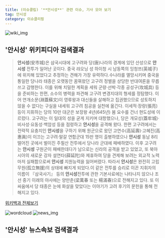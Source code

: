 ```yaml
---
title: (이슈클립) '**안시성**' 관련 이슈, 기사 모아 보기
tag: 안시성
category: 이슈클리핑
---
```

![wiki_img](https://user-images.githubusercontent.com/42597476/44503234-41136a80-a6d0-11e8-9071-6fc6418eafe4.png)
## **'**안시성**'** 위키피디아 검색결과
>**안시성**(安市城)은 삼국시대에 고구려와 당(唐)나라의 경계에 있던 산성으로 **안시성** 전투가 일어난 곳이다. 중국 랴오닝 성 하이청 시 남동쪽의 잉청쯔(英城子)에 위치해 있었다고 추정하는 견해가 가장 유력하다.수나라를 멸망시키며 중국을 통일한 당나라 태종은 오랫동안 꿈꿔왔던 고구려 정벌을 상당한 반대여론을 무릅쓰고 감행한다. 이를 위해 치밀한 계획을 세워 군량·선박·각종 공성구(攻城具) 등을 준비하는 한편, 소수의 병력을 파견해 고구려 변경지대의 형세를 정탐했다. 이어 연개소문(淵蓋蘇文)이 영류왕과 대신들을 살해하고 집권했으므로 성토하지 않을 수 없다는 구실을 내세워 고구려 침공을 실천에 옮긴다. 이세적·장량(張亮) 등이 지휘하는 당의 10만 대군은 보장왕 4년(645년) 봄 요수를 건너 현도성에 이르렀다. 고구려는 이 일대의 성을 굳게 지키며 대항했으나, 당은 개모성(蓋牟城)·비사성·요동성·백암성 등을 점령하고 **안시성**을 공격해 왔다. 한편 고구려에서는 전략적 요충지인 **안시성**을 구하기 위해 원군으로 왔던 고연수(高延壽)·고혜진(高惠眞)이 이끄는 고구려·말갈 연합군대 15만 명이 출병하였으나 **안시성** 동남 8리 떨어진 곳에서 벌이진 주필산 전투에서 당나라 군대에 패배하였다. 이후 고구려는 **안시성** 구원군이 패배한데다가 남으로는 신라의 공격을 받고 있었고, 또 북아시아의 새로운 강자 설연타(薛延陀)와 제휴하여 당을 견제해 보려는 외교적 노력마저 실패함으로써 **안시성** 지원능력을 잃어버렸다. 따라서 **안시성**은 완전히 고립무원(孤立無援)의 상태에 빠지게 되었다.이 같은 전투를 승리로 이끈 지휘자의 이름이 『삼국사기』 등의 **안시성**전투에 관한 기본사료에는 나타나지 않으나 조선 중기 이래의 야사에는 양만춘(梁萬春 또는 楊滿春)으로 전해지고 있다. 또 이 싸움에서 당 태종은 눈에 화살을 맞았다는 이야기가 고려 후기의 문헌을 통해 전해지고 있다.

<a href="https://ko.wikipedia.org/wiki/안시성" target="_blank">위키백과 전체보기</a>

![wordcloud](https://s3.ap-northeast-2.amazonaws.com/lyrics101-wordcloud/2018-09-23-1537680267.png)
![news_img](https://user-images.githubusercontent.com/42597476/44507050-1206f400-a6e4-11e8-8d98-7ffbfebb353f.png)
## **'**안시성**'** 뉴스속보 검색결과

